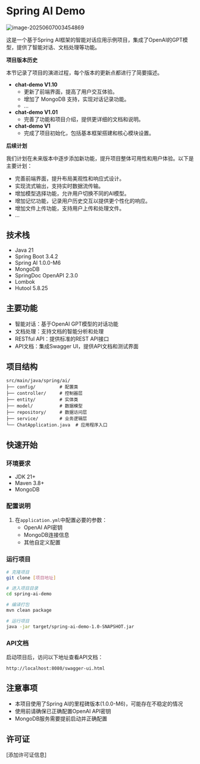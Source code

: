 # Spring AI Demo



![image-20250607003454869](https://s2.loli.net/2025/06/07/gP1CdRLWxVzoYMn.png)

这是一个基于Spring AI框架的智能对话应用示例项目，集成了OpenAI的GPT模型，提供了智能对话、文档处理等功能。



**项目版本历史**

本节记录了项目的演进过程，每个版本的更新点都进行了简要描述。

- **chat-demo V1.10**
  - 更新了前端界面，提高了用户交互体验。
  - 增加了 MongoDB 支持，实现对话记录功能。
  - ...
- **chat-demo V1.01**
  - 完善了功能和项目介绍，提供更详细的文档和说明。
- **chat-demo V1**
  - 完成了项目初始化，包括基本框架搭建和核心模块设置。

**后续计划**

我们计划在未来版本中逐步添加新功能，提升项目整体可用性和用户体验。以下是主要计划：

- 完善前端界面，提升布局美观性和响应式设计。
- 实现流式输出，支持实时数据流传输。
- 增加模型选择功能，允许用户切换不同的AI模型。
- 增加记忆功能，记录用户历史交互以提供更个性化的响应。
- 增加文件上传功能，支持用户上传和处理文件。
- ...







## 技术栈

- Java 21
- Spring Boot 3.4.2
- Spring AI 1.0.0-M6
- MongoDB
- SpringDoc OpenAPI 2.3.0
- Lombok
- Hutool 5.8.25

## 主要功能

- 智能对话：基于OpenAI GPT模型的对话功能
- 文档处理：支持文档的智能分析和处理
- RESTful API：提供标准的REST API接口
- API文档：集成Swagger UI，提供API文档和测试界面

## 项目结构

```
src/main/java/spring/ai/
├── config/         # 配置类
├── controller/     # 控制器层
├── entity/         # 实体类
├── model/          # 数据模型
├── repository/     # 数据访问层
├── service/        # 业务逻辑层
└── ChatApplication.java  # 应用程序入口
```

## 快速开始

### 环境要求

- JDK 21+
- Maven 3.8+
- MongoDB

### 配置说明

1. 在`application.yml`中配置必要的参数：
   - OpenAI API密钥
   - MongoDB连接信息
   - 其他自定义配置

### 运行项目

```bash
# 克隆项目
git clone [项目地址]

# 进入项目目录
cd spring-ai-demo

# 编译打包
mvn clean package

# 运行项目
java -jar target/spring-ai-demo-1.0-SNAPSHOT.jar
```

### API文档

启动项目后，访问以下地址查看API文档：
```
http://localhost:8080/swagger-ui.html
```

## 注意事项

- 本项目使用了Spring AI的里程碑版本(1.0.0-M6)，可能存在不稳定的情况
- 使用前请确保已正确配置OpenAI API密钥
- MongoDB服务需要提前启动并正确配置

## 许可证

[添加许可证信息]